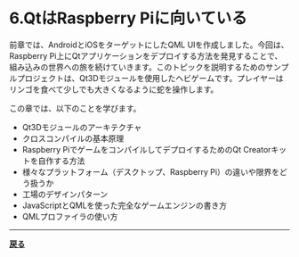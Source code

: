 # 6.QtはRaspberry Piに向いている

前章では、AndroidとiOSをターゲットにしたQML UIを作成しました。今回は、Raspberry Pi上にQtアプリケーションをデプロイする方法を発見することで、組み込みの世界への旅を続けていきます。このトピックを説明するためのサンプルプロジェクトは、Qt3Dモジュールを使用したヘビゲームです。プレイヤーはリンゴを食べて少しでも大きくなるように蛇を操作します。

この章では、以下のことを学びます。
* Qt3Dモジュールのアーキテクチャ
* クロスコンパイルの基本原理
* Raspberry PiでゲームをコンパイルしてデプロイするためのQt Creatorキットを自作する方法
* 様々なプラットフォーム（デスクトップ、Raspberry Pi）の違いや限界をどう扱うか
* 工場のデザインパターン
* JavaScriptとQMLを使った完全なゲームエンジンの書き方
* QMLプロファイラの使い方

***

**[戻る](../index.html)**
